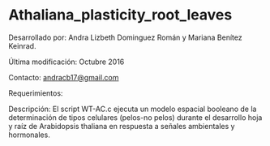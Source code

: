 # Athaliana_plasticity_root_leaves

Desarrollado por: Andra Lizbeth Dominguez Román y Mariana Benítez Keinrad.

Última modificación: Octubre 2016

Contacto: andracb17@gmail.com

Requerimientos:

Descripción: El script WT-AC.c ejecuta un modelo espacial booleano de la determinación de tipos celulares (pelos-no pelos) durante el desarrollo hoja y raíz de Arabidopsis thaliana en respuesta a señales ambientales y hormonales. 
